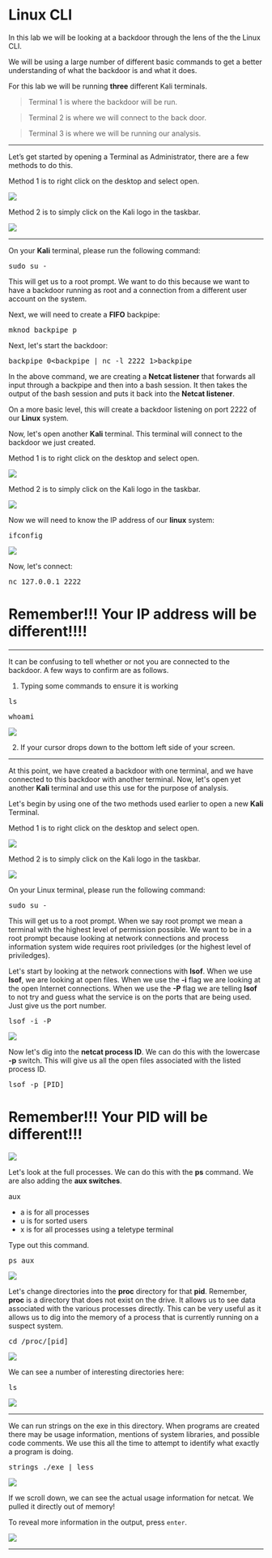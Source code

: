 
# Linux CLI

In this lab we will be looking at a backdoor through the lens of the the Linux CLI.

We will be using a large number of different basic commands to get a better understanding of what the backdoor is and what it does.

For this lab we will be running **three** different Kali terminals.

 > Terminal 1 is where the backdoor will be run.

 > Terminal 2 is where we will connect to the back door.

 > Terminal 3 is where we will be running our analysis.

***

Let’s get started by opening a Terminal as Administrator, there are a few methods to do this.  

Method 1 is to right click on the desktop and select open. 

![](attachments/OpeningKaliInstance.png)

Method 2 is to simply click on the Kali logo in the taskbar.

![](attachments/TaskbarKaliIcon.png)


***

On your **Kali** terminal, please run the following command:

<pre>sudo su - </pre>

This will get us to a root prompt. We want to do this because we want to have a backdoor running as root and a connection from a different user account on the system.

Next, we will need to create a **FIFO** backpipe:

<pre>mknod backpipe p</pre>

Next, let's start the backdoor:

<pre>backpipe 0&lt;backpipe | nc -l 2222 1>backpipe</pre>

In the above command, we are creating a **Netcat listener** that forwards all input through a backpipe and then into a bash session.  It then takes the output of the bash session and puts it back into the **Netcat listener**. 

On a more basic level, this will create a backdoor listening on port 2222 of our **Linux** system.

Now, let's open another **Kali** terminal.  This terminal will connect to the backdoor we just created.  

Method 1 is to right click on the desktop and select open. 

![](attachments/OpeningKaliInstance.png)

Method 2 is to simply click on the Kali logo in the taskbar.

![](attachments/TaskbarKaliIcon.png)

Now we will need to know the IP address of our **linux** system:

<pre>ifconfig</pre>

![](attachments/ifconfigKaliInstance.png)

Now, let's connect:

<pre>nc 127.0.0.1 2222</pre>

# Remember!!!  Your IP address will be different!!!!

***

It can be confusing to tell whether or not you are connected to the backdoor.  A few ways to confirm are as follows.  

1. Typing some commands to ensure it is working

<pre>ls</pre>

<pre>whoami</pre>

![](attachments/lswhoamiKaliInstance.png)

2. If your cursor drops down to the bottom left side of your screen.

***

At this point, we have created a backdoor with one terminal, and we have connected to this backdoor with another terminal.  Now, let's open yet another **Kali** terminal and use this use for the purpose of analysis.  

Let's begin by using one of the two methods used earlier to open a new **Kali** Terminal.  

Method 1 is to right click on the desktop and select open. 

![](attachments/OpeningKaliInstance.png)

Method 2 is to simply click on the Kali logo in the taskbar.

![](attachments/TaskbarKaliIcon.png)

On your Linux terminal, please run the following command:

<pre>sudo su -</pre>

This will get us to a root prompt.  When we say root prompt we mean a terminal with the highest level of permission possible.  We want to be in a root prompt because looking at network connections and process information system wide requires root priviledges (or the highest level of priviledges).  

Let's start by looking at the network connections with **lsof**.  When we use **lsof**, we are looking at open files.  When we use the **-i** flag we are looking at the open Internet connections.  When we use the **-P** flag we are telling **lsof** to not try and guess what the service is on the ports that are being used. Just give us the port number.

<pre>lsof -i -P</pre>


![](attachments/lsof-i-pKaliInstance.png)

Now let's dig into the **netcat process ID**.  We can do this with the lowercase **-p** switch.  This will give us all the open files associated with the listed process ID.

<pre>lsof -p [PID]</pre>

# Remember!!!  Your PID will be different!!!

![](attachments/lsof-pKaliInstance.png)

Let's look at the full processes.  We can do this with the **ps** command. We are also adding the **aux switches**.  

aux
* a is for all processes
* u is for sorted users
* x is for all processes using a teletype terminal

Type out this command.

<pre>ps aux</pre>

![](attachments/psauxKaliInstance.png)

Let's change directories into the **proc** directory for that **pid**.  Remember, **proc** is a directory that does not exist on the drive.  It allows us to see data associated with the various processes directly.   This can be very useful as it allows us to dig into the memory of a process that is currently running on a suspect system.

<pre>cd /proc/[pid]</pre>

![](attachments/procPIDKaliInstance.png)

We can see a number of interesting directories here:

<pre>ls</pre>

![](attachments/lsKaliInstance.png)



***

We can run strings on the exe in this directory.  When programs are created there may be usage information, mentions of system libraries, and possible code comments.  We use this all the time to attempt to identify what exactly a program is doing.

<pre>strings ./exe | less</pre>

![](attachments/strings_exelessKaliInstance.png)

If we scroll down, we can see the actual usage information for netcat.  We pulled it directly out of memory!

To reveal more information in the output, press `enter`.

![](attachments/netcatusageKaliInstance.png)

***














